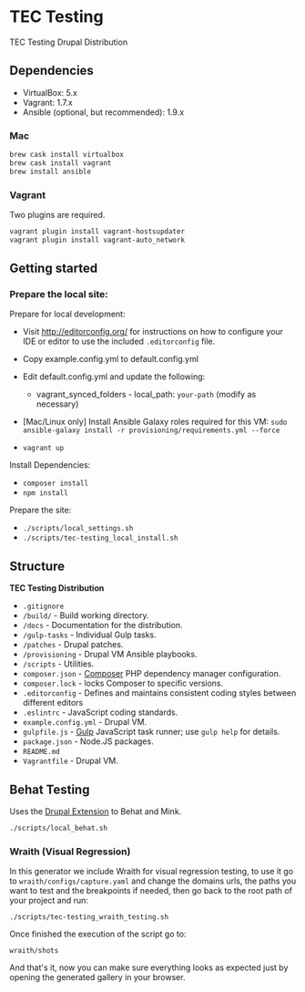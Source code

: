 # TEC Testing

TEC Testing Drupal Distribution

## Dependencies

* VirtualBox: 5.x
* Vagrant: 1.7.x
* Ansible (optional, but recommended): 1.9.x

### Mac

```bash
brew cask install virtualbox
brew cask install vagrant
brew install ansible
```

### Vagrant

Two plugins are required.

```bash
vagrant plugin install vagrant-hostsupdater
vagrant plugin install vagrant-auto_network
```

## Getting started

### Prepare the local site:

Prepare for local development:

* Visit http://editorconfig.org/ for instructions on how to configure your IDE or editor to use the included `.editorconfig` file.
* Copy example.config.yml to default.config.yml
* Edit default.config.yml and update the following:
    * vagrant_synced_folders - local_path: `your-path` (modify as necessary)
* [Mac/Linux only] Install Ansible Galaxy roles required for this VM: `sudo ansible-galaxy install -r provisioning/requirements.yml --force`

* `vagrant up`

Install Dependencies:
* `composer install`
* `npm install`

Prepare the site:

* `./scripts/local_settings.sh`
* `./scripts/tec-testing_local_install.sh`

## Structure

**TEC Testing Distribution**

* `.gitignore`
* `/build/` - Build working directory.
* `/docs` - Documentation for the distribution.
* `/gulp-tasks` - Individual Gulp tasks.
* `/patches` - Drupal patches.
* `/provisioning` - Drupal VM Ansible playbooks.
* `/scripts` - Utilities.
* `composer.json` - [Composer](https://getcomposer.org) PHP dependency manager configuration.
* `composer.lock` - locks Composer to specific versions.
* `.editorconfig` - Defines and maintains consistent coding styles between different editors
* `.eslintrc` - JavaScript coding standards.
* `example.config.yml` - Drupal VM.
* `gulpfile.js` - [Gulp](http://gulpjs.com/) JavaScript task runner; use `gulp help` for details.
* `package.json` - Node.JS packages.
* `README.md`
* `Vagrantfile` - Drupal VM.

## Behat Testing

Uses the [Drupal Extension](http://behat-drupal-extension.readthedocs.org/en/3.1/index.html) to Behat and Mink.

```bash
./scripts/local_behat.sh
```
### Wraith (Visual Regression)
In this generator we include Wraith for visual regression testing, to use it go to `wraith/configs/capture.yaml` and change the domains urls, the paths you want to test and the breakpoints if needed, then go back to the root path of your project and run:

```
./scripts/tec-testing_wraith_testing.sh
```
Once finished the execution of the script go to:

```
wraith/shots
```
And that's it, now you can make sure everything looks as expected just by opening the generated gallery in your browser.
